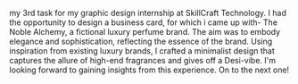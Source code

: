 my 3rd task for my graphic design internship at SkillCraft Technology.
I had the opportunity to design a business card, for which i came up with- The Noble Alchemy, a fictional luxury perfume brand. The aim was to embody elegance and sophistication, reflecting the essence of the brand.
Using inspiration from existing luxury brands, I crafted a minimalist design that captures the allure of high-end fragrances and gives off a Desi-vibe. I'm looking forward to gaining insights from this experience.
On to the next one!
